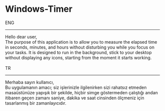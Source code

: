 # Windows-Timer
ENG
<hr/>
Hello dear user, </br>
The purpose of this application is to allow you to measure the elapsed time in seconds, minutes, and hours without disturbing you while you focus on your tasks. It is designed to run in the background, stick to your desktop without displaying any icons, starting from the moment it starts working.</br>
</br>
TR
<hr/>
Merhaba sayın kullanıcı,</br>
Bu uygulamanın amacı; siz işlerinizle ilgilenirken sizi rahatsız etmeden masaüstünüze yapışık bir şekilde, hiçbir simge göstermeden çalıştığı andan itibaren geçen zamanı saniye, dakika ve saat cinsinden ölçmeniz için tasarlanmış bir zamanlayıcıdır.
